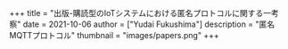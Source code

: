 +++
title = "出版-購読型のIoTシステムにおける匿名プロトコルに関する一考察"
date = 2021-10-06
author = ["Yudai Fukushima"]
description = "匿名MQTTプロトコル"
thumbnail = "images/papers.png"
+++
